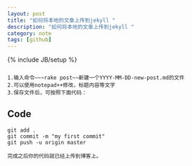 ```yaml
---
layout: post
title: "如何将本地的文章上传到jekyll "
description: "如何将本地的文章上传到jekyll "
category: note
tags: [github]
---
```

{% include JB/setup %}

###
	1.输入命令~~~rake post~~新建一个YYYY-MM-DD-new-post.md的文件
	2.可以使用notepad++修改，标题内容等文字
	3.保存文件后，可按照下面代码：
Code
-----

	git add .
	git commit -m "my first commit"
	git push -u origin master

	完成之后你的代码就已经上传到博客上。